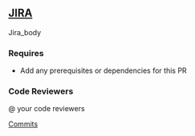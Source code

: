 ## [JIRA](https://dialogtech.atlassian.net/browse/DATA-#)
Jira_body

### Requires
- Add any prerequisites or dependencies for this PR

### Code Reviewers
@ your code reviewers

[Commits](files)